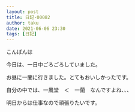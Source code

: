 ```yaml
---
layout: post
title: 日記-00082
author: taku
date: 2021-06-06 23:30
tags: [日記]
---
```


こんばんは

今日は、一日中ごろごろしていました。

お昼に一蘭に行きました。とてもおいしかったです。

自分の中では、一風堂　＜　一蘭　なんですよね、、、

明日からは仕事なので頑張りたいです。